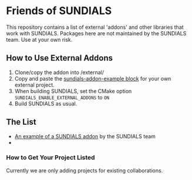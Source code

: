 Friends of SUNDIALS
===================

This repository contains a list of external 'addons' and other libraries that work with SUNDIALS.
Packages here are not maintained by the SUNDIALS team. Use at your own risk.

## How to Use External Addons ##

1. Clone/copy the addon into <sundials root>/external/
2. Copy and paste the [sundials-addon-example block](https://github.com/LLNL/sundials/blob/feature/sundials-codes-addons/external/CMakeLists.txt) for your own external project.
3. When building SUNDIALS, set the CMake option `SUNDIALS_ENABLE_EXTERNAL_ADDONS` to `ON`
4. Build SUNDIALS as usual.

## The List ##

- [An example of a SUNDIALS addon](https://github.com/sundials-codes/sundials-addon-example ) by the SUNDIALS team
-

### How to Get Your Project Listed ###

Currently we are only adding projects for existing collaborations.

